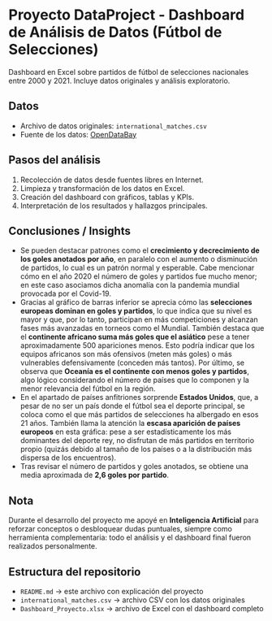 # Proyecto DataProject - Dashboard de Análisis de Datos (Fútbol de Selecciones)

Dashboard en Excel sobre partidos de fútbol de selecciones nacionales entre 2000 y 2021. Incluye datos originales y análisis exploratorio.

## Datos
- Archivo de datos originales: `international_matches.csv`
- Fuente de los datos: [OpenDataBay](https://www.opendatabay.com/data/dataset/2cf0122c-a2b3-4994-8b89-e603b4bc4a49)

## Pasos del análisis
1. Recolección de datos desde fuentes libres en Internet.  
2. Limpieza y transformación de los datos en Excel.  
3. Creación del dashboard con gráficos, tablas y KPIs.  
4. Interpretación de los resultados y hallazgos principales.  

## Conclusiones / Insights
- Se pueden destacar patrones como el **crecimiento y decrecimiento de los goles anotados por año**, en paralelo con el aumento o disminución de partidos, lo cual es un patrón normal y esperable. Cabe mencionar cómo en el año 2020 el número de goles y partidos fue mucho menor; en este caso asociamos dicha anomalía con la pandemia mundial provocada por el Covid-19.  
- Gracias al gráfico de barras inferior se aprecia cómo las **selecciones europeas dominan en goles y partidos**, lo que indica que su nivel es mayor y que, por lo tanto, participan en más competiciones y alcanzan fases más avanzadas en torneos como el Mundial. También destaca que el **continente africano suma más goles que el asiático** pese a tener aproximadamente 500 apariciones menos. Esto podría indicar que los equipos africanos son más ofensivos (meten más goles) o más vulnerables defensivamente (conceden más tantos). Por último, se observa que **Oceanía es el continente con menos goles y partidos**, algo lógico considerando el número de países que lo componen y la menor relevancia del fútbol en la región.  
- En el apartado de países anfitriones sorprende **Estados Unidos**, que, a pesar de no ser un país donde el fútbol sea el deporte principal, se coloca como el que más partidos de selecciones ha albergado en esos 21 años. También llama la atención la **escasa aparición de países europeos** en esta gráfica: pese a ser estadísticamente los más dominantes del deporte rey, no disfrutan de más partidos en territorio propio (quizás debido al tamaño de los países o a la distribución más dispersa de los encuentros).  
- Tras revisar el número de partidos y goles anotados, se obtiene una media aproximada de **2,6 goles por partido**.

## Nota  
Durante el desarrollo del proyecto me apoyé en **Inteligencia Artificial** para reforzar conceptos o desbloquear dudas puntuales, siempre como herramienta complementaria: todo el análisis y el dashboard final fueron realizados personalmente.

## Estructura del repositorio
- `README.md` → este archivo con explicación del proyecto  
- `international_matches.csv` → archivo CSV con los datos originales  
- `Dashboard_Proyecto.xlsx` → archivo de Excel con el dashboard completo
